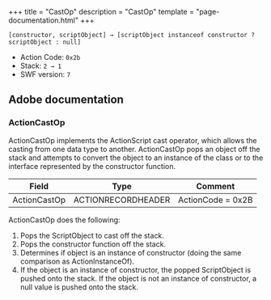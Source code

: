 +++
title = "CastOp"
description = "CastOp"
template = "page-documentation.html"
+++

```
[constructor, scriptObject] → [scriptObject instanceof constructor ? scriptObject : null]
```

- Action Code: `0x2b`
- Stack: `2 → 1`
- SWF version: `7`

## Adobe documentation

### ActionCastOp

ActionCastOp implements the ActionScript cast operator, which allows the casting from one data type to
another. ActionCastOp pops an object off the stack and attempts to convert the object to an instance of the
class or to the interface represented by the constructor function.


| Field              | Type               | Comment           |
|--------------------|--------------------|-------------------|
| ActionCastOp       | ACTIONRECORDHEADER | ActionCode = 0x2B |

ActionCastOp does the following:
1. Pops the ScriptObject to cast off the stack.
2. Pops the constructor function off the stack.
3. Determines if object is an instance of constructor (doing the same comparison as ActionInstanceOf).
4. If the object is an instance of constructor, the popped ScriptObject is pushed onto the stack.
If the object is not an instance of constructor, a null value is pushed onto the stack.
